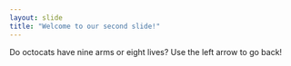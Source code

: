 ```yaml
---
layout: slide
title: "Welcome to our second slide!"
---
```

Do octocats have nine arms or eight lives?
Use the left arrow to go back!
